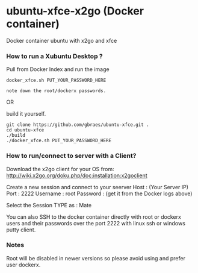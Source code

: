 # ubuntu-xfce-x2go (Docker container)

Docker container ubuntu  with x2go and xfce 

### How to run a Xubuntu Desktop  ?

Pull from Docker Index and run the image

```
docker_xfce.sh PUT_YOUR_PASSWORD_HERE

note down the root/dockerx passwords.
```

OR

build it yourself.

```
git clone https://github.com/gbraes/ubuntu-xfce.git .
cd ubuntu-xfce
./build
./docker_xfce.sh PUT_YOUR_PASSWORD_HERE
```

### How to run/connect to server with a Client?

Download the x2go client for your OS from:
http://wiki.x2go.org/doku.php/doc:installation:x2goclient

Create a new session and connect to your seerver
Host : (Your Server IP) Port : 2222 Username : root Password : (get it from the Docker logs above)

Select the Session TYPE as : Mate 

You can also SSH to the docker container directly with root or dockerx users and their passwords over the port 2222 with linux ssh or windows putty client.


### Notes

Root will be disabled in newer versions so please avoid using and prefer user dockerx.

